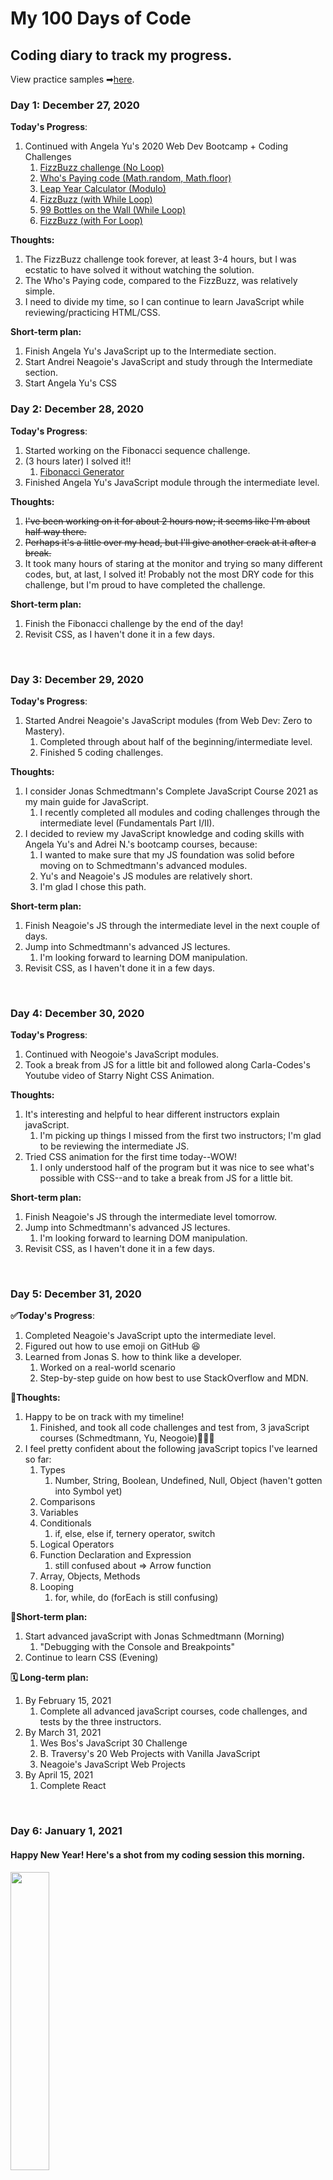 # My 100 Days of Code
## Coding diary to track my progress. 
View practice samples ➡[here](https://github.com/nuovodw/My100DaysOfCode/tree/main/Code%20Practice).

### Day 1: December 27, 2020
<!-- ##### (delete me or comment me out)-->

**Today's Progress**: 
1. Continued with Angela Yu's 2020 Web Dev Bootcamp + Coding Challenges</br>
    1. [FizzBuzz challenge (No Loop)](https://github.com/nuovodw/My100DaysOfCode/blob/main/Code%20Practice/FizzBuzz_No_ForLoop.js)
    1. [Who's Paying code (Math.random, Math.floor)](https://github.com/nuovodw/My100DaysOfCode/blob/main/Code%20Practice/Who_Is_Paying.js)
    1. [Leap Year Calculator (Modulo)](https://github.com/nuovodw/My100DaysOfCode/blob/main/Code%20Practice/Leap_Year_Calculator.js)
    1. [FizzBuzz (with While Loop)](https://github.com/nuovodw/My100DaysOfCode/blob/main/Code%20Practice/FizzBuzz_While_Loop.js)
    1. [99 Bottles on the Wall (While Loop)](https://github.com/nuovodw/My100DaysOfCode/blob/main/Code%20Practice/99_Bottles.js)
    1. [FizzBuzz (with For Loop)](https://github.com/nuovodw/My100DaysOfCode/blob/main/Code%20Practice/FizzBuzz_For_Loop.js)

**Thoughts:**</br> 
1. The FizzBuzz challenge took forever, at least 3-4 hours, but I was ecstatic to have solved it without watching the solution.</br> 
1. The Who's Paying code, compared to the FizzBuzz, was relatively simple.
1. I need to divide my time, so I can continue to learn JavaScript while reviewing/practicing HTML/CSS.

**Short-term plan:**</br> 
1. Finish Angela Yu's JavaScript up to the Intermediate section.
1. Start Andrei Neagoie's JavaScript and study through the Intermediate section.
1. Start Angela Yu's CSS

### Day 2: December 28, 2020
**Today's Progress**: 
1. Started working on the Fibonacci sequence challenge.
1. (3 hours later) I solved it!!
    1. [Fibonacci Generator](https://github.com/nuovodw/My100DaysOfCode/blob/main/Code%20Practice/fibonacci_generator.js)
1. Finished Angela Yu's JavaScript module through the intermediate level.

**Thoughts:**</br> 
1. ~~I've been working on it for about 2 hours now; it seems like I'm about half way there.~~
1. ~~Perhaps it's a little over my head, but I'll give another crack at it after a break.~~
1. It took many hours of staring at the monitor and trying so many different codes, but, at last, I solved it! Probably not the most DRY code for this challenge, but I'm proud to have completed the challenge.

**Short-term plan:**</br> 
1. Finish the Fibonacci challenge by the end of the day!
1. Revisit CSS, as I haven't done it in a few days.
</br>

### Day 3: December 29, 2020

**Today's Progress**: 
1. Started Andrei Neagoie's JavaScript modules (from Web Dev: Zero to Mastery).
    1. Completed through about half of the beginning/intermediate level.
    1. Finished 5 coding challenges.

**Thoughts:**</br> 
1. I consider Jonas Schmedtmann's Complete JavaScript Course 2021 as my main guide for JavaScript.
    1. I recently completed all modules and coding challenges through the intermediate level (Fundamentals Part I/II).
1. I decided to review my JavaScript knowledge and coding skills with Angela Yu's and Adrei N.'s bootcamp courses, because:
    1. I wanted to make sure that my JS foundation was solid before moving on to Schmedtmann's advanced modules.
    2. Yu's and Neagoie's JS modules are relatively short.
    3. I'm glad I chose this path.

**Short-term plan:**</br> 
1. Finish Neagoie's JS through the intermediate level in the next couple of days.
1. Jump into Schmedtmann's advanced JS lectures.
    1. I'm looking forward to learning DOM manipulation.
1. Revisit CSS, as I haven't done it in a few days.
</br>

### Day 4: December 30, 2020

**Today's Progress**: 
1. Continued with Neogoie's JavaScript modules.
2. Took a break from JS for a little bit and followed along Carla-Codes's Youtube video of Starry Night CSS Animation.

**Thoughts:**</br> 
1. It's interesting and helpful to hear different instructors explain javaScript. 
    1. I'm picking up things I missed from the first two instructors; I'm glad to be reviewing the intermediate JS.
2. Tried CSS animation for the first time today--WOW!
    1. I only understood half of the program but it was nice to see what's possible with CSS--and to take a break from JS for a little bit.

**Short-term plan:**</br> 
1. Finish Neagoie's JS through the intermediate level tomorrow.
1. Jump into Schmedtmann's advanced JS lectures.
    1. I'm looking forward to learning DOM manipulation.
1. Revisit CSS, as I haven't done it in a few days.
</br>

### Day 5: December 31, 2020 

**:white_check_mark:Today's Progress**: 
1. Completed Neagoie's JavaScript upto the intermediate level. 
1. Figured out how to use emoji on GitHub :laughing:
1. Learned from Jonas S. how to think like a developer.
    1. Worked on a real-world scenario
    1. Step-by-step guide on how best to use StackOverflow and MDN.

**:thought_balloon:Thoughts:**</br> 
1. Happy to be on track with my timeline!
    1. Finished, and took all code challenges and test from, 3 javaScript courses (Schmedtmann, Yu, Neogoie):facepunch::facepunch::facepunch:
1. I feel pretty confident about the following javaScript topics I've learned so far:
    1. Types
        1. Number, String, Boolean, Undefined, Null, Object (haven't gotten into Symbol yet)
    1. Comparisons
    1. Variables
    1. Conditionals
        1. if, else, else if, ternery operator, switch
    1. Logical Operators
    1. Function Declaration and Expression 
        1. still confused about => Arrow function
    1. Array, Objects, Methods
    1. Looping
        1. for, while, do (forEach is still confusing)

**:calendar:Short-term plan:**</br> 
1. Start advanced javaScript with Jonas Schmedtmann (Morning)
    1. "Debugging with the Console and Breakpoints"
1. Continue to learn CSS (Evening)

**:spiral_calendar:	Long-term plan:**</br> 
1. By February 15, 2021
    1. Complete all advanced javaScript courses, code challenges, and tests by the three instructors.
1. By March 31, 2021 
    1. Wes Bos's JavaScript 30 Challenge
    1. B. Traversy's 20 Web Projects with Vanilla JavaScript
    1. Neagoie's JavaScript Web Projects
1. By April 15, 2021
    1. Complete React
</br>

### Day 6: January 1, 2021


#### Happy New Year! Here's a shot from my coding session this morning.
<img src="https://pbs.twimg.com/media/EqplVrFWMAAgWQ9?format=jpg&name=large" width=35%><br/>
(click me)

**:white_check_mark:Today's Progress**: 
1. Practiced debugging sample real-life problems with the console and using breakingpoints.
2. Learned the power of console.table().

**:thought_balloon:Thoughts:**</br> 
1. I look forward to reviewing CSS this weekend and start learning Bootstrap next week.

**:calendar:Short-term plan:**</br> 
1. Morning: Finish advanced javaScript with Jonas Schmedtmann 
    1. "Debugging with the Console and Breakpoints"
1. Evening: Review CSS with Angela Yu

<!-- **:spiral_calendar:	Long-term plan:**</br> 
1. By February 15, 2021
    1. Complete all advanced javaScript courses, code challenges, and tests by the three instructors.
1. By March 31, 2021 
    1. Wes Bos's JavaScript 30 Challenge
    1. B. Traversy's 20 Web Projects with Vanilla JavaScript
    1. Neagoie's JavaScript Web Projects
1. By April 15, 2021
    1. Complete React-->
</br>

### Day 7: January 2, 2021

**:white_check_mark:Today's Progress**
1. Finished J. Schmedtmann's Developer Skills module and its coding challenge.
1. Took 8 beginner-level JavaScript challenges on [Edabit](https://edabit.com/).
    1. So far I've earned 40XP.

**:thought_balloon:Thoughts:**</br> 
1. I keep hearing about (good things) Tailwinds CSS. Is this another frame work I need to learn?
1. Edabit.com is a great way to test my javaScript knowledge--it's something different :+1:

**:calendar:Short-term plan:**</br> 
1. Upcoming week: 
    1. Morning :arrow_right: JavaScript: Start DOM and Events Fundamentals with J. Schmedtmann
    1. CSS :arrow_right: Advanced CSS and Sass with J. Schmedtmann

<!-- **:spiral_calendar:	Long-term plan:**</br> 
1. By February 15, 2021
    1. Complete all advanced javaScript courses, code challenges, and tests by the three instructors.
1. By March 31, 2021 
    1. Wes Bos's JavaScript 30 Challenge
    1. B. Traversy's 20 Web Projects with Vanilla JavaScript
    1. Neagoie's JavaScript Web Projects
1. By April 15, 2021
    1. Complete React-->
</br>

### Day 8: January 3, 2021

**:white_check_mark:Today's Progress**
1. Started lecture on DOM, DOM manipulation, and Events Fundamentals with J. Schmedtmann.
    1. Topics covered- .querySelector(), .textContent, .value, Event Listener & Event Handler
    1. Started the project #1, Guess My Number?, that incorporates basic DOM manipulations.
1. Reviewed Intro to CSS (7 modules) with Angela Yu.
1. Took 7 beginner-level challenges on Edabit.

**:thought_balloon:Thoughts:**</br> 
1. I'm still not a 100% confident about the topics I learned today--I may need to revisit tomorrow morning.
1. Edabit.com turned out to be a membership-based site. I most likely won't be continuing with its challenges.

**:calendar:Short-term plan:**</br> 
1. Upcoming week: 
    1. Morning :arrow_right: JavaScript: Continue DOM and Events Fundamentals and project #1 with J. Schmedtmann
    1. Evening :arrow_down: 
        1. Intermediate CSS with Angela Yu
        1. Advanced CSS and Sass with J. Schmedtmann
</br>

### Day 9: January 4, 2021

**:white_check_mark:Today's Progress**
1. Continued working on the Guess the Number game.
    1. Implemented the game logic
        1. define the secret number
        1. compare secret number to the user input
        1. a functioning score board
1. Started Intermediate CSS with Angela Yu.
    1. Started working on my personal website
    1. Reviewed: Favicons and Box Model
    
**:thought_balloon:Thoughts:**</br> 
1. I feel more confident about the topics I've learned so far--a lot more than I did yesterday.
1. The JS code is totally not DRY--lots of duplicated codes as of now. I will need to clean it up.
1. I think the Intermediate CSS will take at least a week to complete.


**:calendar:Short-term plan:**</br> 
1. Upcoming week: 
    1. Morning :arrow_right: JavaScript: Continue DOM and Events Fundamentals and project #1 with J. Schmedtmann
    1. Evening :arrow_down: 
        1. Intermediate CSS with Angela Yu
        1. (Advanced CSS and Sass with J. Schmedtmann)
</br>

### Day 10: January 5, 2021

**:white_check_mark:Today's Progress**
1. Continued working on the Guess the Number game.
    1. Manipulated CSS Styles
        1. When a winning number is chosen:
            1. Background color and box width change.
    1. :heavy_check_mark:Code challenge #1: Reset the game with the "again" button
1. Intermediate CSS with Angela Yu ▶ Project "My Website"
    1. CSS Display and Property
    1. CSS Static and Relative Positioning
    1. Absolute Positioning
    1. Centering Elements

    
**:thought_balloon:Thoughts:**</br> 
1. I was happy to have completed the code challege with no major difficulties.


**:calendar:Short-term plan:**</br> 
1. Upcoming week: 
    1. Morning :arrow_right: JavaScript: Continue DOM and Events Fundamentals and project #1 with J. Schmedtmann
    1. Evening :arrow_down: 
        1. Intermediate CSS with Angela Yu
        1. (Advanced CSS and Sass with J. Schmedtmann)
</br>

### Day 11: January 6, 2021

**:white_check_mark:Today's Progress**
1. Finished my 1st Guided-DOM manipulation-project, Guess the Number game.
1. More intermediate CSS with Angela Yu ▶ Project "My Website"
    1. Font styling & sizing.
    
**:thought_balloon:Thoughts:**</br> 
1. I may be able to create my own guessing-number game from scratch?!🤔
1. This journal is getting lengthy, so I'll be recording my short-term/long-term goals once a week from now on.
1. I started to track my time using the Toggl tracker:stopwatch:
</br>

### Day 12: January 7, 2021

**:white_check_mark:Today's Progress**
1. Started my **FIRST** project from scratch this morning! I'm doing my own version of Guess the Number game.
    1. html and javaScript are pretty much done. Just need to style it now.
1. Continued intermediate CSS with Angela Yu ▶ Project "My Website"
    
**:thought_balloon:Thoughts:**</br> 
1. I'm liking the time tracker so far.
</br>

### Day 13: January 8, 2021

**:white_check_mark:Today's Progress**
1. Created Modal Window progam with Jonas S. 
1. Continued intermediate CSS with Angela Yu ▶ Project "My Website"
    1. Float and clear
    
**:thought_balloon:Thoughts:**</br> 
1. Next, I'll attempt to recreate the Modal Window project from scratch.
</br>

### Day 14: January 9, 2021

**:white_check_mark:Today's Progress**
1. Created my own javaScript (and a little bit of CSS) for the Modal Window project.
    1. added "exit window by pressing 'escape' key function.
1. Finished "My Website" project with Angela Yu.
    
**:thought_balloon:Thoughts:**</br> 
1. It felt good to be able to remember most of what I learned yesterday.
    1. I'll need to review tomorrow morning to reinforce today's lesson.
1. Look forward to learning Bootstrap starting tomorrow.
</br>

### Day 15: January 10, 2021

**:white_check_mark:Today's Progress**
1. Started a new project, Pig Game, with Jonas S. and got throught the first two modules.
    
**:thought_balloon:Thoughts:**</br> 
1. There's lots of information in Jonas's lectures today--I am going to attempt to recreate what I've learned from scratch before moving on to the next lesson. (fingers crossed)
</br>

### Day 16: January 11, 2021

**:white_check_mark:Today's Progress**
1. JavaScript with Jonas S: Pig Game
    1. Reviewed and recreated codes from the two modules from yesterday.
    1. Studied a new module and coded "switch players".
1. CSS with Angela Y
    1. Started the Bootstrap lecture and learned how to install, as well as wireframing.
    
**:thought_balloon:Thoughts:**</br> 
1. I think I'll need to take some time to really learn Git and Github soon.

**:calendar:Short-term plan:**</br> 
1. Upcoming week: 
    1. Morning :arrow_right: JavaScript: Continue DOM and Events Fundamentals and project #3 (Pig Game) with J. Schmedtmann
    1. Evening :arrow_down: 
        1. Bootstrap with Angela Yu
 
 **:spiral_calendar:	Long-term plan:**</br> 
1. By February 15, 2021
    1. Complete all advanced javaScript courses, code challenges, and tests by the three instructors.
1. By March 31, 2021 
    1. Wes Bos's JavaScript 30 Challenge
    1. B. Traversy's 20 Web Projects with Vanilla JavaScript
    1. Neagoie's JavaScript Web Projects
1. By April 15, 2021
    1. Complete React
</br>

### Day 17: January 12, 2021

**:white_check_mark:Today's Progress**
1. JavaScript with Jonas S: Pig Game
    1. Finished 3rd module and recoded on my own. 
    2. Created code to switch players, change background using toggle(), and reset the current score to 0.
1. CSS with Angela Y
    1. Bootstrap Nav Bar
    
**:thought_balloon:Thoughts:**</br> 
1. Pig Game: Tomorrow, before I move on to the next module, I'll need to revisit what I've learned so far and see if can code it from scratch.
    1. Lots of new, challenging, concepts!
</br>

### Day 18: January 13, 2021

**:white_check_mark:Today's Progress**
1. JavaScript with Jonas S: Pig Game
    1. Finished 4th module and began recoding it on my own.
    2. Hold the score, display the total current score, and switch over to next player; unless one hits 100, in which case it's the winner
1. No coding in the evening 😞
    
**:thought_balloon:Thoughts:**</br> 
1. Pig Game: I'm stuck on recoding what I've learned today; I'll try again tomorrow morning.
</br>

### Day 19: January 14, 2021

**:white_check_mark:Today's Progress**
1. JavaScript with Jonas S: Pig Game
    1. Succesfully recreated the 4th module from scrach on my own.
    1. Currently in the middle of taking the code challenge to reset the entire game by pressing the reset button.
1. CSS with Angela Y
    1. Bootstrap 4 Grid layout System Intro
    
**:thought_balloon:Thoughts:**</br> 
1. Pig Game: I'm getting so close to the end of builing this game!
</br>

### Day 20: January 15, 2021

**:white_check_mark:Today's Progress**
1. JavaScript with Jonas S: Pig Game
    1. Completed the "reset the game" challenge.
    1. Finished the DOM-Manipulations section of the course.
1. CSS with Angela Y: Bootstrap 4
    1. Grid Layout System continued
    
**:thought_balloon:Thoughts:**</br> 
1. By finishing the DOM-manipulation seciton, I've completed the entire fundamentals of JavaScript section of the course.
    1. Super excited the study JavaScript "under the hood".
</br>

### Day 21: January 16, 2021

**:white_check_mark:Today's Progress**
1. JavaScript with Jonas S:
1. CSS with Angela Y: Bootstrap 4
    1. Finished Intro to Bootstrap and designed a landing page using vanilla CSS and Bootstrap 4.
    
**:thought_balloon:Thoughts:**</br> 
1. I'm starting to feel more confident about finally being able to combine a decent looking HTML/CSS with JavaScript. 
</br>

### Day 22: January 17, 2021

**:white_check_mark:Today's Progress**
1. DOM Object Model with Angela Yu:
    1. Reviewd the basics of the DOM
    
**:thought_balloon:Thoughts:**</br> 
1. I will be reinforcing my DOM Manipulation skills in the next couple of weeks with Angela Yu's and Andrei N's courses.
1. I will continue to be honing my CSS/Bootstrap skills, in the meantime, with Angela Yu's course.
</br>

### Day 23: January 18, 2021

**:white_check_mark:Today's Progress**
1. DOM Object Model with Angela Yu:
    1. Finished the DOM section and learned some new concepts that weren't covered in Jonas S's course
        1. innerHTML, getElementsByTagName, querySelectorAll, getAttribute, setAttribute
    
**:thought_balloon:Thoughts:**</br> 
1. Next I will be building The Dicee Game as a project.

**:calendar:Short-term plan:**</br> 
1. Upcoming week: 
    1. Morning :arrow_right: JavaScript and DOM with Angela Yu and Andrei Neagoie 
    1. Evening :arrow_down: 
        1. More Bootstrap with Angela Yu
 
 **:spiral_calendar:	Long-term plan:**</br> 
1. By February 15, 2021
    1. Complete all advanced javaScript courses, code challenges, and tests by the three instructors.
1. By March 31, 2021 
    1. Wes Bos's JavaScript 30 Challenge
    1. B. Traversy's 20 Web Projects with Vanilla JavaScript
    1. Neagoie's JavaScript Web Projects
1. By April 15, 2021
    1. Complete React
</br>

### Day 24: January 19, 2021

**:white_check_mark:Today's Progress**
1. DOM Object Model with Angela Yu:
    1. Completed the Dicee Game project.
1. CSS with Angela Yu: Bootstrap 4
    1. Started Intermediate Bootstrap and completed both modules on Carousel.
    
**:thought_balloon:Thoughts:**</br> 
1. 
</br>

### Day 25: January 20, 2021

**:white_check_mark:Today's Progress**
1. Advanced JavaScript and DOM Manipulation with Angela Yu: Project DRUM KIT
    1. Add EventListener | Higher order functions and passing functions as arguments | Play sounds on web site
1. CSS with Angela Yu: Bootstrap 4
    1. Bootstrap Cards
1. Started FreeCodeCamp Basic JavaScript
    
**:thought_balloon:Thoughts:**</br> 

</br>

### Day 26: January 21, 2021

**:white_check_mark:Today's Progress**
1. Advanced JavaScript and DOM Manipulation with Angela Yu: Project DRUM KIT
    1. Finished this project.

**:thought_balloon:Thoughts:**
1. I'll be starting Andrei N's DOM Manipulation starting tomorrow.
</br>

### Day 27: January 22, 2021

**:white_check_mark:Today's Progress**
1. DOM Manipulation with Andrei Neagoie
    1. Started To-do list

**:thought_balloon:Thoughts:**

</br>

### Day 28: January 23, 2021

**:white_check_mark:Today's Progress**
1. DOM Manipulation with Andrei Neagoie
    1. Finished the To-do List

**:thought_balloon:Thoughts:**</br> 
1. I will be recreating the To-do List from scratch with CSS added.
</br>

### Day 29: January 24, 2021

**:white_check_mark:Today's Progress**
1. CSS with Angela Yu: Bootstrap 4
    1. Z-index and Stacking Order
    
**:thought_balloon:Thoughts:**</br> 
</br>

### Day 30: January 25, 2021

**:white_check_mark:Today's Progress**
1. JavaScript with Jonas S: How JavaScript works behind the scenes
    1. JS Engine and Runtime
    2. Execution Context and the Call Stack
1. CSS with Angela Yu: Bootstrap 4
    1. Media Queries and Bootstrap challenge #2
    
**:thought_balloon:Thoughts:**</br> 
1. I need to start thinking about starting projects for my portfolio.
</br>

### Day 31: January 26, 2021

**:white_check_mark:Today's Progress**
1. CSS with Angela Yu: Bootstrap 4
    1. Continue Bootstrap challenge #2
    
**:thought_balloon:Thoughts:**
1. Didn't have enough time to study JavaScript today. Hopefully will do extra tomorrow.
</br>

### Day 32: January 27, 2021

**:white_check_mark:Today's Progress**
1. JavaScript with Jonas S: How JavaScript works behind the scenes
    1. Scope and the Scope Chain (Theory lecture)
1. CSS with Angela Yu: Bootstrap 4
    1. Completed all of the Bootstrap section and the challenge/website.
    
**:thought_balloon:Thoughts:**
1. Took 90 minutes to digest a 22 minute theory lecture, but I'm glad I took the time 🤯
2. I'll be taking Andrei Neagoi's Bootstrap lecture starting tomorrow.
</br>

### Day 33: January 28, 2021

**:white_check_mark:Today's Progress**
1. JavaScript with Jonas S: How JavaScript works behind the scenes
    1. Scoping in Practice (coding practice)
    1. Hoisting and Temporal Deadzone (theory lecture)

**:thought_balloon:Thoughts:**
</br>

### Day 34: January 29, 2021

**:white_check_mark:Today's Progress**
1. JavaScript with Jonas S: How JavaScript works behind the scenes
    1. The *this* keyword (theory lecture & code practice)
    1. Regular Function vs Arrow Function (theory lecture)
1. 20 Web Projects with Vanilla JavaScript - Brad Traversy
    1. Form Validator

**:thought_balloon:Thoughts:**
1. I'm experimenting with Traversy's 20 Web Projects. Fun so far.
</br>

### Day 35: January 30, 2021

**:white_check_mark:Today's Progress**
1. JavaScript with Jonas S: How JavaScript works behind the scenes
    1. Primitives vs. Objects (Primitive vs. Reference Types)(theory lecture & code practice)
1. DOM Manipulation with Andrei Neagoie
    1. Created a background generator

**:thought_balloon:Thoughts:**
1. Finally finished the "Behind the Scenes" theory section! 🙌
    1. There was lots of information to digest--many quetions have been answered.
</br>

### Day 36: January 31, 2021

**:white_check_mark:Today's Progress**
1. DOM Manipulation with Andrei Neagoie
    1. Added a function/button to create random gradient color
1. Started Advanced JavaScript, as well as a Bootstrap project (Startup Landing Page), with Andrei Neagoie.

**:thought_balloon:Thoughts:**
1. I've been thinking about how to move forward with the courses and what do to next.
    1. I think it's best to finish all modules in Andrei Neagoie's bootcamp up to the GitHub section. They include pretty much everything up until the switch-over to back-end.
        1. Bootstrap, CSS Grid & Layout, Advanced JavaScript, Command Line, and Git & GitHub 
    1. Jonas S's JavaScript will still be part of the curriculum--however, I plan to visit the topics as needed.
    1. At this point, I have completed all of Angela Yu's regular modules for front-end, except for the Unix Command Line.
        1. I may visit the Web Design section at some point.
        1. I'm still wondering how much jQuery I will need to study. 
            1. I may end up learning them just to learn the basic concept.
1. I NEED to start building my own project!😲
</br>

### Day 37: February 1, 2021

**:white_check_mark:Today's Progress**
1. Andrei's style of teaching JavaScript does not click with my style of learning. 
    1. I think I will stick with Jonas for JavaScript.
1. Startup Landing Page (Bootstrap)

**:thought_balloon:Thoughts:**
</br>

### Day 38: February 2, 2021

**:white_check_mark:Today's Progress**
1. JavaScript with Jonas S: Data Structures, Modern Operators and Strings
    1. Destructuring Arrays and Objects

**:thought_balloon:Thoughts:**
</br>

### Day 39: February 3, 2021

**:white_check_mark:Today's Progress**
1. JavaScript with Jonas S: Data Structures, Modern Operators and Strings
    1. Completed Destructuring Objects (LONG!)
1. Bootstrap with Andrei N
    1. Startup Landing Page continued

**:thought_balloon:Thoughts:**
</br>

### Day 39: February 4, 2021

**:white_check_mark:Today's Progress**
1. Bootstrap with Andrei N
    1. Startup Landing Page continued

**:thought_balloon:Thoughts:**
1. Lots of music work this week, which means less time to practice coding 😟
</br>

### Day 40: February 5, 2021

**:white_check_mark:Today's Progress**
1. FreeCodeCamp JavaScript modules

**:thought_balloon:Thoughts:**
1. Quick coding practice during an out-of-town work trip
</br>

### Day 41: February 6, 2021

**:white_check_mark:Today's Progress**
1. Boostrap with Andre N
    1. Startup Landing Page -- MailChimp

**:thought_balloon:Thoughts:**
</br>

### Day 42: February 7, 2021

**:white_check_mark:Today's Progress**
1. Boostrap with Andre N
    1. Startup Landing Page -- MailChimp (continued)

**:thought_balloon:Thoughts:**
1. Back from work trip. Look forward to getting back into regualr coding routine this week.
</br>

### Day 43: February 8, 2021

**:white_check_mark:Today's Progress**
1. Boostrap with Andre N
    1. Startup Landing Page -- MailChimp (continued)
</br>

### Day 44: February 9, 2021

**:white_check_mark:Today's Progress**
1. Boostrap with Andre N
    1. Activate the website using Github.io
    1. Animate.sytle
    1. Bootstrap templates
1. CSS Grid and Flexbox with Andre N
    1. Lesson 1
</br>

### Day 45: February 10, 2021

**:white_check_mark:Today's Progress**
1. CSS Grid and Flexbox with Andre N
    1. Lesson 2
1. Advanced CSS with Jonas S.
    1. Building Natours website using advanced CSS 
        1. Clip-path
        1. Centering a box using transform:translate()
        1. CSS Animation using @keyframes
</br>

### Day 46: February 11, 2021

**:white_check_mark:Today's Progress**
1. Advanced CSS with Jonas S.
    1. Building Natours website using advanced CSS 
        1. Animated Buttons
</br>

### Day 47: February 12, 2021

**:white_check_mark:Today's Progress**
1. Advanced CSS with Jonas S.
    1. Building Natours website using advanced CSS 
        1. Animated Buttons continued
</br>

### Day 48: February 13, 2021

**:white_check_mark:Today's Progress**
1. Advanced CSS with Jonas S.
    1. Building Natours website using advanced CSS 
        1. Animated Buttons continued
1. General JavaScript review
</br>

### Day 49: February 14, 2021

**:white_check_mark:Today's Progress**
1. Free Code Camp JavaScript 

**:thought_balloon:Thoughts:**
1. It's been busy at work, and it resulted in less time dedicated to coding. Trying to get as much coding in as I can before and/or after work!
</br>

### Day 50: February 15, 2021

**:white_check_mark:Today's Progress**
1. Net Ninja Modern JavaScript
    1. Review JavaScript basics and control flow basics
</br>

### Day 51: February 16, 2021

**:white_check_mark:Today's Progress**
1. Net Ninja Modern JavaScript
    1. Review JavaScript Functions, Methods, and Object Literals.
</br>

### Day 52: February 17, 2021

**:white_check_mark:Today's Progress**
1. Net Ninja Modern JavaScript
    1. Review JavaScrript DOM manipulations.
</br>

### Day 53: February 18, 2021

**:white_check_mark:Today's Progress**
1. Net Ninja Modern JavaScript
    1. [continued] Review JavaScrript DOM manipulations.
</br>

### Day 54: February 19, 2021

**:white_check_mark:Today's Progress**
1. Net Ninja Modern JavaScript
    1. [continued] Review JavaScrript DOM manipulations.
</br>

### Day 55: February 20, 2021

**:white_check_mark:Today's Progress**
1. Net Ninja Modern JavaScript
    1. [continued] Review JavaScrript DOM manipulations.
</br>

### Day 55: February 21, 2021

**:white_check_mark:Today's Progress**
1. Net Ninja Modern JavaScript
    1. [continued] Review JavaScrript DOM manipulations.
</br>

### Day 56: February 22, 2021

**:white_check_mark:Today's Progress**
1. Net Ninja Modern JavaScript
    1. [continued] Review JavaScrript DOM manipulations.
</br>

### Day 57: February 23, 2021

**:white_check_mark:Today's Progress**
1. Net Ninja Modern JavaScript
    1. [continued] Review JavaScrript DOM manipulations.
    2. Form and Form Events Intro
</br>

### Day 58: February 24, 2021

**:white_check_mark:Today's Progress**
1. Net Ninja Modern JavaScript
    1. Form and Form Events 
</br>

### Day 59: February 25, 2021

**:white_check_mark:Today's Progress**
1. Net Ninja Modern JavaScript
    1. Array Methods (Filter & Map)
</br>

### Day 60: February 26, 2021

**:white_check_mark:Today's Progress**
1. Net Ninja Modern JavaScript
    1. Array Methods (Find, Sort)
        
<!-- **:calendar:Short-term plan:**</br> 
1. Upcoming week: 
    1. Morning :arrow_right: JavaScript: Continue DOM and Events Fundamentals and project #1 with J. Schmedtmann
    1. Evening :arrow_down: 
        1. Intermediate CSS with Angela Yu
        1. (Advanced CSS and Sass with J. Schmedtmann)
**:spiral_calendar:	Long-term plan:**</br> 
1. By February 15, 2021
    1. Complete all advanced javaScript courses, code challenges, and tests by the three instructors.
1. By March 31, 2021 
    1. Wes Bos's JavaScript 30 Challenge
    1. B. Traversy's 20 Web Projects with Vanilla JavaScript
    1. Neagoie's JavaScript Web Projects
1. By April 15, 2021
    1. Complete React -->
    
<!-- FOR REFERENCE ON HOW TO USE GITHUB MARKDOWN
//**Link to work:** [Calculator App](http://www.example.com) 

http://github.com - automatic!
[GitHub](http://github.com)


*This text will be italic*
_This will also be italic_

**This text will be bold**
__This will also be bold__

_You **can** combine them_

Strikethrough
Any word wrapped with two tildes (like ~~this~~) will appear crossed out.

**Link(s) to work**
1. [Find the Longest Word in a String](https://www.freecodecamp.com/challenges/find-the-longest-word-in-a-string)
2. [Title Case a Sentence](https://www.freecodecamp.com/challenges/title-case-a-sentence)  -->
